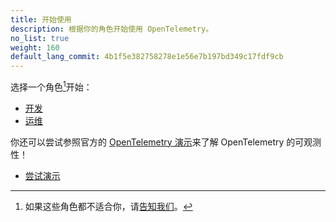 ```yaml
---
title: 开始使用
description: 根据你的角色开始使用 OpenTelemetry。
no_list: true
weight: 160
default_lang_commit: 4b1f5e382758278e1e56e7b197bd349c17fdf9cb
---
```


选择一个角色[^1]开始：

<div class="l-get-started-buttons justify-content-start mt-3 ms-3">

- [开发](dev/)
- [运维](ops/)

</div>

你还可以尝试参照官方的 [OpenTelemetry 演示][demo]来了解 OpenTelemetry 的可观测性！

<div class="l-primary-buttons justify-content-start mt-3 mb-5 ms-3">

- [尝试演示][demo]

</div>

[^1]: 如果这些角色都不适合你，请[告知我们][]。

[demo]: /ecosystem/demo/
[告知我们]: https://github.com/open-telemetry/opentelemetry.io/issues/new?title=Add%20a%20new%20persona:%20My%20Persona&body=Provide%20a%20description%20of%20your%20role%20and%20responsibilities%20and%20what%20your%20observability%20goals%20are
